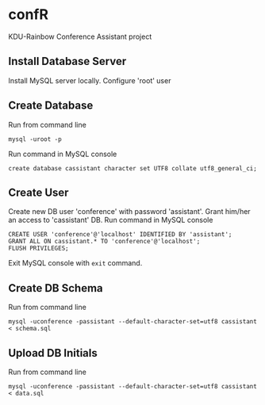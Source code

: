 # confR
KDU-Rainbow Conference Assistant project

## Install Database Server
Install MySQL server locally. Configure 'root' user

## Create Database
Run from command line
```
mysql -uroot -p
```
Run command in MySQL console
```
create database cassistant character set UTF8 collate utf8_general_ci;
```

## Create User
Create new DB user 'conference' with password 'assistant'.
Grant him/her an access to 'cassistant' DB.
Run command in MySQL console
``` 
CREATE USER 'conference'@'localhost' IDENTIFIED BY 'assistant';
GRANT ALL ON cassistant.* TO 'conference'@'localhost';
FLUSH PRIVILEGES;
```
Exit MySQL console with `exit` command.

## Create DB Schema
Run from command line 
```
mysql -uconference -passistant --default-character-set=utf8 cassistant < schema.sql
```

## Upload DB Initials
Run from command line
```
mysql -uconference -passistant --default-character-set=utf8 cassistant < data.sql
```